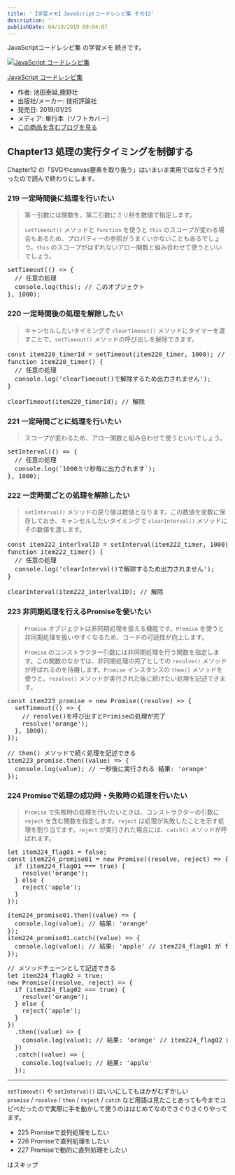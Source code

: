 ```yaml
---
title: '【学習メモ】JavaScriptコードレシピ集 その12'
description: ''
publishDate: 04/19/2019 09:04:07
---
```


<p>JavaScriptコードレシピ集 の学習メモ 続きです。</p>

<p><div class="hatena-asin-detail"><a href="http://www.amazon.co.jp/exec/obidos/ASIN/4297103680/hatena-blog-22/"><img src="https://cdn-ak.f.st-hatena.com/images/fotolife/j/jotaki/20190726/20190726111820.jpg" class="hatena-asin-detail-image" alt="JavaScript コードレシピ集" title="JavaScript コードレシピ集"></a><div class="hatena-asin-detail-info"><p class="hatena-asin-detail-title"><a href="http://www.amazon.co.jp/exec/obidos/ASIN/4297103680/hatena-blog-22/">JavaScript コードレシピ集</a></p><ul><li><span class="hatena-asin-detail-label">作者:</span> 池田泰延,鹿野壮</li><li><span class="hatena-asin-detail-label">出版社/メーカー:</span> 技術評論社</li><li><span class="hatena-asin-detail-label">発売日:</span> 2019/01/25</li><li><span class="hatena-asin-detail-label">メディア:</span> 単行本（ソフトカバー）</li><li><a href="http://d.hatena.ne.jp/asin/4297103680/hatena-blog-22" target="_blank">この商品を含むブログを見る</a></li></ul></div><div class="hatena-asin-detail-foot"></div></div></p>

<h2>Chapter13 処理の実行タイミングを制御する</h2>

<p>Chapter12 の「SVGやcanvas要素を取り扱う」はいまいま実用ではなさそうだったので読んで終わりにします。</p>

<h3>219 一定時間後に処理を行いたい</h3>

<blockquote><p>第一引数には関数を、第二引数にミリ秒を数値で指定します。</p>

<p><code>setTimeout()</code> メソッドと <code>function</code> を使うと <code>this</code> のスコープが変わる場合もあるため、プロパティーの参照がうまくいかないこともあるでしょう。<code>this</code> のスコープがはずれないアロー関数と組み合わせて使うといいでしょう。</p></blockquote>

<pre class="code lang-javascript" data-lang="javascript" data-unlink>setTimeout(() =&gt; <span class="synIdentifier">{</span>
  <span class="synComment">// 任意の処理</span>
  console.log(<span class="synIdentifier">this</span>); <span class="synComment">// このオブジェクト</span>
<span class="synIdentifier">}</span>, 1000);
</pre>

<h3>220 一定時間後の処理を解除したい</h3>

<blockquote><p>キャンセルしたいタイミングで <code>clearTimeout()</code> メソッドにタイマーを渡すことで、<code>setTimeout()</code> メソッドの呼び出しを解除できます。</p></blockquote>

<pre class="code lang-javascript" data-lang="javascript" data-unlink><span class="synStatement">const</span> item220_timerId = setTimeout(item220_timer, 1000); <span class="synComment">// 1000ミリ秒後に実行</span>
<span class="synIdentifier">function</span> item220_timer() <span class="synIdentifier">{</span>
  <span class="synComment">// 任意の処理</span>
  console.log(<span class="synConstant">'clearTimeout()で解除するため出力されません'</span>);
<span class="synIdentifier">}</span>

clearTimeout(item220_timerId); <span class="synComment">// 解除</span>
</pre>

<h3>221 一定時間ごとに処理を行いたい</h3>

<blockquote><p>スコープが変わるため、アロー関数と組み合わせて使うといいでしょう。</p></blockquote>

<pre class="code lang-javascript" data-lang="javascript" data-unlink>setInterval(() =&gt; <span class="synIdentifier">{</span>
  <span class="synComment">// 任意の処理</span>
  console.log(`1000ミリ秒毎に出力されます`);
<span class="synIdentifier">}</span>, 1000);
</pre>

<h3>222 一定時間ごとの処理を解除したい</h3>

<blockquote><p><code>setInterval()</code> メソッドの戻り値は数値となります。この数値を変数に保存しておき、キャンセルしたいタイミングで <code>clearInterval()</code> メソッドにその数値を渡します。</p></blockquote>

<pre class="code lang-javascript" data-lang="javascript" data-unlink><span class="synStatement">const</span> item222_interlvalID = setInterval(item222_timer, 1000); <span class="synComment">// 1000ミリ秒ごとに実行</span>
<span class="synIdentifier">function</span> item222_timer() <span class="synIdentifier">{</span>
  <span class="synComment">// 任意の処理</span>
  console.log(<span class="synConstant">'clearInterval()で解除するため出力されません'</span>);
<span class="synIdentifier">}</span>

clearInterval(item222_interlvalID); <span class="synComment">// 解除</span>
</pre>

<h3>223 非同期処理を行えるPromiseを使いたい</h3>

<blockquote><p><code>Promise</code> オブジェクトは非同期処理を扱える機能です。<code>Promise</code> を使うと非同期処理を扱いやすくなるため、コードの可読性が向上します。</p>

<p><code>Promise</code> のコンストラクター引数には非同期処理を行う関数を指定します。この関数のなかでは、非同期処理の完了としての <code>resolve()</code> メソッドが呼ばれるのを待機します。<code>Promise</code> インスタンスの <code>then()</code> メソッドを使うと、<code>resolve()</code> メソッドが実行された後に続けたい処理を記述できます。</p></blockquote>

<pre class="code lang-javascript" data-lang="javascript" data-unlink><span class="synStatement">const</span> item223_promise = <span class="synStatement">new</span> Promise((resolve) =&gt; <span class="synIdentifier">{</span>
  setTimeout(() =&gt; <span class="synIdentifier">{</span>
    <span class="synComment">// resolve()を呼び出すとPrimiseの処理が完了</span>
    resolve(<span class="synConstant">'orange'</span>);
  <span class="synIdentifier">}</span>, 1000);
<span class="synIdentifier">}</span>);

<span class="synComment">// then() メソッドで続く処理を記述できる</span>
item223_promise.then((value) =&gt; <span class="synIdentifier">{</span>
  console.log(value); <span class="synComment">// 一秒後に実行される 結果: 'orange'</span>
<span class="synIdentifier">}</span>);
</pre>

<h3>224 Promiseで処理の成功時・失敗時の処理を行いたい</h3>

<blockquote><p><code>Promise</code> で失敗時の処理を行いたいときは、コンストラクターの引数に <code>reject</code> を含む関数を指定します。<code>reject</code> は処理が失敗したことを示す処理を割り当てます。<code>reject</code> が実行された場合には、<code>catch()</code> メソッドが呼ばれます。</p></blockquote>

<pre class="code lang-javascript" data-lang="javascript" data-unlink><span class="synIdentifier">let</span> item224_flag01 = <span class="synConstant">false</span>;
<span class="synStatement">const</span> item224_promise01 = <span class="synStatement">new</span> Promise((resolve, reject) =&gt; <span class="synIdentifier">{</span>
  <span class="synStatement">if</span> (item224_flag01 === <span class="synConstant">true</span>) <span class="synIdentifier">{</span>
    resolve(<span class="synConstant">'orange'</span>);
  <span class="synIdentifier">}</span> <span class="synStatement">else</span> <span class="synIdentifier">{</span>
    reject(<span class="synConstant">'apple'</span>);
  <span class="synIdentifier">}</span>
<span class="synIdentifier">}</span>);

item224_promise01.then((value) =&gt; <span class="synIdentifier">{</span>
  console.log(value); <span class="synComment">// 結果: 'orange'</span>
<span class="synIdentifier">}</span>);
item224_promise01.<span class="synStatement">catch</span>((value) =&gt; <span class="synIdentifier">{</span>
  console.log(value); <span class="synComment">// 結果: 'apple' // item224_flag01 が false なのでこちらが出力される</span>
<span class="synIdentifier">}</span>);
</pre>

<pre class="code lang-javascript" data-lang="javascript" data-unlink><span class="synComment">// メソッドチェーンとして記述できる</span>
<span class="synIdentifier">let</span> item224_flag02 = <span class="synConstant">true</span>;
<span class="synStatement">new</span> Promise((resolve, reject) =&gt; <span class="synIdentifier">{</span>
  <span class="synStatement">if</span> (item224_flag02 === <span class="synConstant">true</span>) <span class="synIdentifier">{</span>
    resolve(<span class="synConstant">'orange'</span>);
  <span class="synIdentifier">}</span> <span class="synStatement">else</span> <span class="synIdentifier">{</span>
    reject(<span class="synConstant">'apple'</span>);
  <span class="synIdentifier">}</span>
<span class="synIdentifier">}</span>)
  .then((value) =&gt; <span class="synIdentifier">{</span>
    console.log(value); <span class="synComment">// 結果: 'orange' // item224_flag02 が true なのでこちらが出力される</span>
  <span class="synIdentifier">}</span>)
  .<span class="synStatement">catch</span>((value) =&gt; <span class="synIdentifier">{</span>
    console.log(value); <span class="synComment">// 結果: 'apple'</span>
  <span class="synIdentifier">}</span>);
</pre>

<hr />

<p><code>setTimeout()</code> や <code>setInterval()</code> はいいにしてもほかがむずかしい<br/>
<code>promise</code> / <code>resolve</code> / <code>then</code> / <code>reject</code> / <code>catch</code> など用語は見たことあっても今までコピペだったので実際に手を動かして使うのははじめてなのでさぐりさぐりやってます。</p>

<ul>
<li>225 Promiseで並列処理をしたい</li>
<li>226 Promiseで直列処理をしたい</li>
<li>227 Promiseで動的に直列処理をしたい</li>
</ul>

<p>はスキップ</p>
